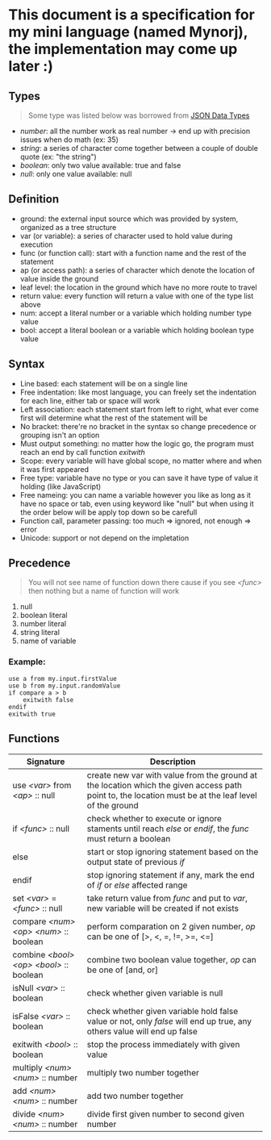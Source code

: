 
# This document is a specification for my mini language (named Mynorj), the implementation may come up later :)

## Types
> Some type was listed below was borrowed from [JSON Data Types](https://www.w3schools.com/js/js_json_datatypes.asp)
- *number*: all the number work as real number -> end up with precision issues when do math (ex: 35)
- *string*: a series of character come together between a couple of double quote (ex: "the string")
- *boolean*: only two value available: true and false
- *null*: only one value available: null

## Definition
- ground: the external input source which was provided by system, organized as a tree structure
- var (or variable): a series of character used to hold value during execution
- func (or function call): start with a function name and the rest of the statement
- ap (or access path): a series of character which denote the location of value inside the ground
- leaf level: the location in the ground which have no more route to travel
- return value: every function will return a value with one of the type list above
- num: accept a literal number or a variable which holding number type value
- bool: accept a literal boolean or a variable which holding boolean type value

## Syntax
- Line based: each statement will be on a single line
- Free indentation: like most language, you can freely set the indentation for each line, either tab or space will work
- Left association: each statement start from left to right, what ever come first will determine what the rest of the statement will be
- No bracket: there're no bracket in the syntax so change precedence or grouping isn't an option
- Must output something: no matter how the logic go, the program must reach an end by call function *exitwith*
- Scope: every variable will have global scope, no matter where and when it was first appeared
- Free type: variable have no type or you can save it have type of value it holding (like JavaScript)
- Free nameing: you can name a variable however you like as long as it have no space or tab, even using keyword like "null" but when using it the order below will be apply top down so be carefull
- Function call, parameter passing: too much => ignored, not enough => error
- Unicode: support or not depend on the impletation

## Precedence
> You will not see name of function down there cause if you see *\<func\>* then nothing but a name of function will work
1. null
2. boolean literal
3. number literal
4. string literal
5. name of variable

### Example:
```
use a from my.input.firstValue
use b from my.input.randomValue
if compare a > b
    exitwith false
endif
exitwith true
```

## Functions
| Signature | Description |
| --- | --- |
| use *\<var\>* from *\<ap\>* :: null | create new var with value from the ground at the location which the given access path point to, the location must be at the leaf level of the ground |
| if *\<func\>* :: null | check whether to execute or ignore staments until reach *else* or *endif*, the *func* must return a boolean |
| else | start or stop ignoring statement based on the output state of previous *if* |
| endif | stop ignoring statement if any, mark the end of *if* or *else* affected range |
| set *\<var\>* = *\<func\>* :: null | take return value from *func* and put to *var*, new variable will be created if not exists |
| compare *\<num\>* *\<op\>* *\<num\>* :: boolean | perform comparation on 2 given number, *op* can be one of [>, <, =, !=, >=, <=] |
| combine *\<bool\>* *\<op\>* *\<bool\>* :: boolean | combine two boolean value together, *op* can be one of [and, or] |
| isNull *\<var\>* :: boolean | check whether given variable is null |
| isFalse *\<var\>* :: boolean | check whether given variable hold false value or not, only *false* will end up true, any others value will end up false |
| exitwith *\<bool\>* :: boolean | stop the process immediately with given value |
| multiply *\<num\>* *\<num\>* :: number | multiply two number together |
| add *\<num\>* *\<num\>* :: number | add two number together |
| divide *\<num\>* *\<num\>* :: number | divide first given number to second given number |

